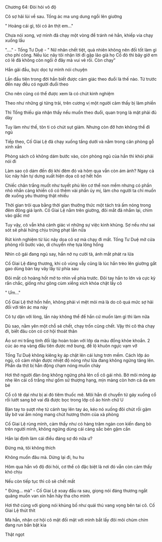 




Chương 64: Đòi hỏi vô độ

Cô sợ hãi lùi về sau. Tống ác ma ung dung ngồi lên giường

" Hoảng cái gì, tôi có ăn thịt em..."

Chưa nói xong, vợ mình đã chạy một vòng để tránh né hắn, khiếp vía chạy xuống lầu

"...." - Tống Tư Duệ - " Nữ nhân chết tiệt, quả nhiên không nên đối tốt làm gì cho phí công. Nếu lúc nãy tôi nhận lời đi gặp lão già họ Cố đó thì bây giờ em có lẽ đã không còn ngồi ở đây mà vui vẻ rồi. Còn chạy"

Hắn gãi đầu, bực dọc tự mình nói chuyện

Lần đầu tiên trong đời hắn biết được cảm giác theo đuổi là thế nào. Từ trước đến nay đều có người đuổi theo

Cho nên cũng có thể được xem là có chút kinh nghiệm

Theo như những gì từng trải, trên cương vị một người cảm thấy bị làm phiền

Thì Tống thiếu gia nhận thấy nếu muốn theo đuổi, quan trọng là mặt phải đủ dày

Tuy làm như thế, tôn ti có chút sụt giảm. Nhưng còn đỡ hơn không thể đi ngủ

Tiếp theo, Cố Giai Lệ đã chạy xuống tầng dưới và nằm trong căn phòng gỗ xinh xắn

Phòng sách cô không dám bước vào, còn phòng ngủ của hắn thì khỏi phải nói đi

Làm sao cô dám đến đó khi đêm đó và hôm qua vẫn còn ám ảnh? Ngay cả lúc nãy hắn tự dưng xuất hiện dọa cô sợ hết hồn

Chiếc chăn trắng muốt như tuyết phủ lên cơ thể non mềm nhưng có phần nhỏ nhắn càng khiến cô có thêm vài phần ủy mị, làm cho người ta chỉ muốn đè xuống yêu thương thật nhiều

Thời gian trôi qua bằng thời gian thưởng thức một tách trà ấm nóng trong đêm đông giá lạnh. Cố Giai Lệ nằm trên giường, đôi mắt đã nhắm lại, chìm vào giấc mơ

Tuy vậy, cô vẫn khá cảnh giác vì những sự việc kinh khủng. Sợ nếu như sai sót sẽ phải hứng chịu trừng phạt lần nữa

Rút kinh nghiệm từ lúc nãy dọa cô sợ mà chạy đi mất. Tống Tư Duệ mở cửa phòng rồi bước vào, di chuyển nhẹ tựa lông hồng

Nhìn cô gái đang ngủ say, hắn nở nụ cười tà, ánh mắt phát ra lửa

Cố Giai Lệ đáng thương, khi cô vùng vẫy cũng là lúc hắn trèo lên giường gắt gao dùng bàn tay vây lấy từ phía sau

Đôi mắt cô hoảng hốt mở to nhìn về phía trước. Đôi tay hắn to lớn và cực kỳ rắn chắc, giống như gông cùm xiềng xích khóa chặt lấy cô

" Ưm..."

Cố Giai Lệ thở hổn hển, không phải vì mệt mỏi mà là do cô quá mức sợ hãi đối với tên ác ma này

Cô tự dặn với lòng, lần này không thể để hắn cứ muốn làm gì thì làm nữa

Dù sao, nằm yên một chỗ sẽ chết, chạy trốn cũng chết. Vậy thì cô thà chạy đi, biết đâu còn có cơ hội thoát thân

Áo sơ mi trắng tinh đối lập hoàn toàn với lớp da màu đồng khỏe khoắn. 2 cúc áo mạ vàng đầu tiên được mở bung, để lộ khuôn ngực vạm vỡ

Tống Tư Duệ không kiêng kỵ áp chặt lên cái lưng trơn mềm. Cách lớp áo ngủ, cô cảm nhận được nhiệt độ nóng như lửa đang không ngừng tăng lên. Phần da thịt bị hắn động chạm nóng muốn cháy

Hơi thở người đàn ông không ngừng phả lên cổ cô gái nhỏ. Bờ môi mỏng áp nhẹ lên cái cổ trắng như gốm sứ thượng hạng, mịn màng còn hơn cả da em bé

Cổ cô tê dại như bị ai đó tiêm thuốc mê. Môi hắn di chuyển từ gáy xuống cổ rồi lướt sang bờ vai đã được bọc trong lớp cổ áo hình chữ U

Bàn tay to sượt nhẹ từ cánh tay lên tay áo, kéo nó xuống đôi chút rồi gặm lấy bờ vai ấm nóng mang chút hương thơm của xà phòng

Cố Giai Lệ rùng mình, cảm thấy như có hàng trăm ngàn con kiến đang bò trên người mình, không ngừng dùng cái càng sắc bén gặm cắn

Hắn lại định làm cái điều đáng sợ đó nữa ư?

Đừng mà, tôi không thích

Không muốn đâu mà. Dừng lại đi, hu hu

Hôm qua hắn vô độ đòi hỏi, cơ thể cô đặc biệt là nơi đó vẫn còn cảm thấy khó chịu

Nếu còn tiếp tục thì cô sẽ chết mất

" Đừng... mà" - Cố Giai Lệ xoay đầu ra sau, giọng nói đáng thương ngắt quãng muốn van xin hắn hãy tha cho mình

Hơi thở cùng với giọng nói khủng bố như quái thú vang vọng bên tai cô. Cố Giai Lệ thút thít

Mà hắn, nhân cơ hội cô mặt đối mặt với mình bắt lấy đôi môi chúm chím đang run bần bật kia

Thật ngọt




